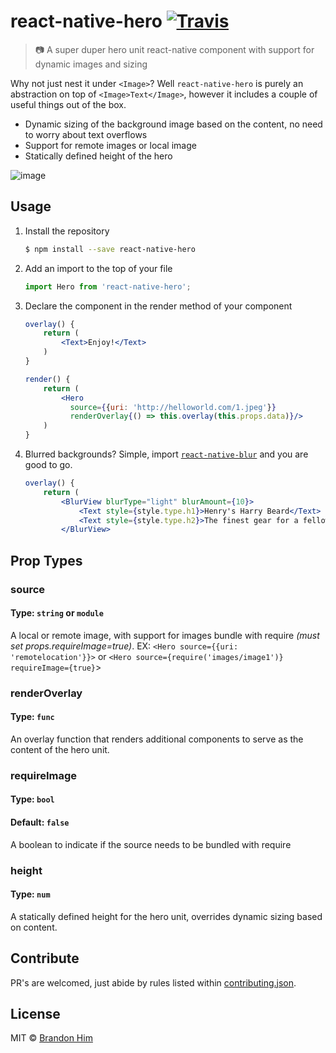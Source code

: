 # react-native-hero [![Travis](https://img.shields.io/travis/brh55/react-native-Hero.svg?style=flat-square)](https://travis-ci.org/brh55/react-native-Hero)
> 📷 A super duper hero unit react-native component with support for dynamic images and sizing

Why not just nest it under `<Image>`? Well `react-native-hero` is purely an abstraction on top of `<Image>Text</Image>`, however it includes a couple of useful things out of the box.
- Dynamic sizing of the background image based on the content, no need to worry about text overflows
- Support for remote images or local image
- Statically defined height of the hero

![image](https://cloud.githubusercontent.com/assets/6020066/24824103/0f759968-1bbb-11e7-895f-ab4ac50dbcd4.png)

## Usage
1. Install the repository
    ```bash
    $ npm install --save react-native-hero
    ```
2. Add an import to the top of your file
    ```js
    import Hero from 'react-native-hero';
    ```
3. Declare the component in the render method of your component
    ```jsx
    overlay() {
        return (
            <Text>Enjoy!</Text>
        )
    }

    render() {
        return (
            <Hero
              source={{uri: 'http://helloworld.com/1.jpeg'}}
              renderOverlay{() => this.overlay(this.props.data)}/>
        )
    }
    ```
4. Blurred backgrounds? Simple, import [`react-native-blur`](https://github.com/react-native-community/react-native-blur) and you are good to go.
   ```jsx
   overlay() {
       return (
           <BlurView blurType="light" blurAmount={10}>
               <Text style={style.type.h1}>Henry's Harry Beard</Text>
               <Text style={style.type.h2}>The finest gear for a fellow hipster</Text>
           </BlurView>
    ```
    
## Prop Types
### source
#### Type: `string` or `module`
A local or remote image, with support for images bundle with require *(must set props.requireImage=true)*.
EX: `<Hero source={{uri: 'remotelocation'}}>` or `<Hero source={require('images/image1')} requireImage={true}`>

### renderOverlay
#### Type: `func`

An overlay function that renders additional components to serve as the content of the hero unit.

### requireImage
#### Type: `bool`
#### Default: `false`

A boolean to indicate if the source needs to be bundled with require

### height
#### Type: `num`

A statically defined height for the hero unit, overrides dynamic sizing based on content.

## Contribute
PR's are welcomed, just abide by rules listed within [contributing.json](http://github.com/brh55/contributing.json).

## License
MIT © [Brandon Him](https://github.com/brh55/react-native-hero)
